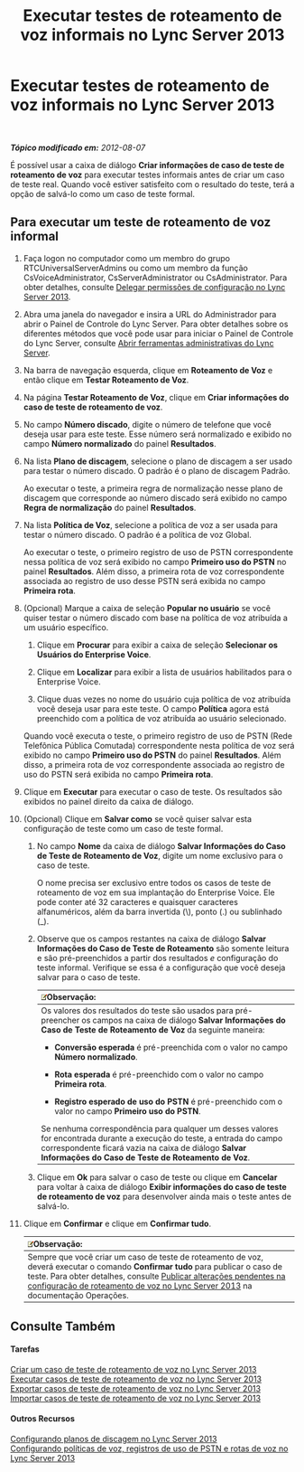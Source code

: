 ﻿---
title: Executar testes de roteamento de voz informais no Lync Server 2013
TOCTitle: Executar testes de roteamento de voz informais no Lync Server 2013
ms:assetid: ea0e6059-bf04-4b03-b6d3-8f5534b731e2
ms:mtpsurl: https://technet.microsoft.com/pt-br/library/Gg399049(v=OCS.15)
ms:contentKeyID: 49308487
ms.date: 05/19/2016
mtps_version: v=OCS.15
ms.translationtype: HT
---

# Executar testes de roteamento de voz informais no Lync Server 2013

 

_**Tópico modificado em:** 2012-08-07_

É possível usar a caixa de diálogo **Criar informações de caso de teste de roteamento de voz** para executar testes informais antes de criar um caso de teste real. Quando você estiver satisfeito com o resultado do teste, terá a opção de salvá-lo como um caso de teste formal.

## Para executar um teste de roteamento de voz informal

1.  Faça logon no computador como um membro do grupo RTCUniversalServerAdmins ou como um membro da função CsVoiceAdministrator, CsServerAdministrator ou CsAdministrator. Para obter detalhes, consulte [Delegar permissões de configuração no Lync Server 2013](lync-server-2013-delegate-setup-permissions.md).

2.  Abra uma janela do navegador e insira a URL do Administrador para abrir o Painel de Controle do Lync Server. Para obter detalhes sobre os diferentes métodos que você pode usar para iniciar o Painel de Controle do Lync Server, consulte [Abrir ferramentas administrativas do Lync Server](lync-server-2013-open-lync-server-administrative-tools.md).

3.  Na barra de navegação esquerda, clique em **Roteamento de Voz** e então clique em **Testar Roteamento de Voz**.

4.  Na página **Testar Roteamento de Voz**, clique em **Criar informações do caso de teste de roteamento de voz**.

5.  No campo **Número discado**, digite o número de telefone que você deseja usar para este teste. Esse número será normalizado e exibido no campo **Número normalizado** do painel **Resultados**.

6.  Na lista **Plano de discagem**, selecione o plano de discagem a ser usado para testar o número discado. O padrão é o plano de discagem Padrão.
    
    Ao executar o teste, a primeira regra de normalização nesse plano de discagem que corresponde ao número discado será exibido no campo **Regra de normalização** do painel **Resultados**.

7.  Na lista **Política de Voz**, selecione a política de voz a ser usada para testar o número discado. O padrão é a política de voz Global.
    
    Ao executar o teste, o primeiro registro de uso de PSTN correspondente nessa política de voz será exibido no campo **Primeiro uso do PSTN** no painel **Resultados**. Além disso, a primeira rota de voz correspondente associada ao registro de uso desse PSTN será exibida no campo **Primeira rota**.

8.  (Opcional) Marque a caixa de seleção **Popular no usuário** se você quiser testar o número discado com base na política de voz atribuída a um usuário específico.
    
    1.  Clique em **Procurar** para exibir a caixa de seleção **Selecionar os Usuários do Enterprise Voice**.
    
    2.  Clique em **Localizar** para exibir a lista de usuários habilitados para o Enterprise Voice.
    
    3.  Clique duas vezes no nome do usuário cuja política de voz atribuída você deseja usar para este teste. O campo **Política** agora está preenchido com a política de voz atribuída ao usuário selecionado.
    
    Quando você executa o teste, o primeiro registro de uso de PSTN (Rede Telefônica Pública Comutada) correspondente nesta política de voz será exibido no campo **Primeiro uso do PSTN** do painel **Resultados**. Além disso, a primeira rota de voz correspondente associada ao registro de uso do PSTN será exibida no campo **Primeira rota**.

9.  Clique em **Executar** para executar o caso de teste. Os resultados são exibidos no painel direito da caixa de diálogo.

10. (Opcional) Clique em **Salvar como** se você quiser salvar esta configuração de teste como um caso de teste formal.
    
    1.  No campo **Nome** da caixa de diálogo **Salvar Informações do Caso de Teste de Roteamento de Voz**, digite um nome exclusivo para o caso de teste.
        
        O nome precisa ser exclusivo entre todos os casos de teste de roteamento de voz em sua implantação do Enterprise Voice. Ele pode conter até 32 caracteres e quaisquer caracteres alfanuméricos, além da barra invertida (\\), ponto (.) ou sublinhado (\_).
    
    2.  Observe que os campos restantes na caixa de diálogo **Salvar Informações do Caso de Teste de Roteamento** são somente leitura e são pré-preenchidos a partir dos resultados *e* configuração do teste informal. Verifique se essa é a configuração que você deseja salvar para o caso de teste.
        
        <table>
        <colgroup>
        <col style="width: 100%" />
        </colgroup>
        <thead>
        <tr class="header">
        <th><img src="images/Gg425756.note(OCS.15).gif" title="note" alt="note" />Observação:</th>
        </tr>
        </thead>
        <tbody>
        <tr class="odd">
        <td>Os valores dos resultados do teste são usados para pré-preencher os campos na caixa de diálogo <strong>Salvar Informações do Caso de Teste de Roteamento de Voz</strong> da seguinte maneira:
        <ul>
        <li><p><strong>Conversão esperada</strong> é pré-preenchida com o valor no campo <strong>Número normalizado</strong>.</p></li>
        <li><p><strong>Rota esperada</strong> é pré-preenchido com o valor no campo <strong>Primeira rota</strong>.</p></li>
        <li><p><strong>Registro esperado de uso do PSTN</strong> é pré-preenchido com o valor no campo <strong>Primeiro uso do PSTN</strong>.</p></li>
        </ul>
        Se nenhuma correspondência para qualquer um desses valores for encontrada durante a execução do teste, a entrada do campo correspondente ficará vazia na caixa de diálogo <strong>Salvar Informações do Caso de Teste de Roteamento de Voz</strong>.</td>
        </tr>
        </tbody>
        </table>
    
    3.  Clique em **Ok** para salvar o caso de teste ou clique em **Cancelar** para voltar à caixa de diálogo **Exibir informações do caso de teste de roteamento de voz** para desenvolver ainda mais o teste antes de salvá-lo.

11. Clique em **Confirmar** e clique em **Confirmar tudo**.
    
    <table>
    <thead>
    <tr class="header">
    <th><img src="images/Gg425756.note(OCS.15).gif" title="note" alt="note" />Observação:</th>
    </tr>
    </thead>
    <tbody>
    <tr class="odd">
    <td>Sempre que você criar um caso de teste de roteamento de voz, deverá executar o comando <strong>Confirmar tudo</strong> para publicar o caso de teste. Para obter detalhes, consulte <a href="lync-server-2013-publish-pending-changes-to-the-voice-routing-configuration.md">Publicar alterações pendentes na configuração de roteamento de voz no Lync Server 2013</a> na documentação Operações.</td>
    </tr>
    </tbody>
    </table>


## Consulte Também

#### Tarefas

[Criar um caso de teste de roteamento de voz no Lync Server 2013](lync-server-2013-create-a-voice-routing-test-case.md)  
[Executar casos de teste de roteamento de voz no Lync Server 2013](lync-server-2013-run-voice-routing-test-cases.md)  
[Exportar casos de teste de roteamento de voz no Lync Server 2013](lync-server-2013-export-voice-routing-test-cases.md)  
[Importar casos de teste de roteamento de voz no Lync Server 2013](lync-server-2013-import-voice-routing-test-cases.md)  

#### Outros Recursos

[Configurando planos de discagem no Lync Server 2013](lync-server-2013-configuring-dial-plans.md)  
[Configurando políticas de voz, registros de uso de PSTN e rotas de voz no Lync Server 2013](lync-server-2013-configuring-voice-policies-pstn-usage-records-and-voice-routes.md)

